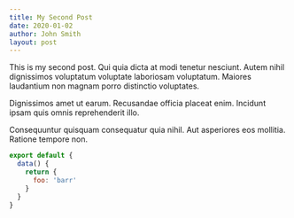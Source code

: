 ```yaml
---
title: My Second Post
date: 2020-01-02
author: John Smith
layout: post
---
```


This is my second post. Qui quia dicta at modi tenetur nesciunt. Autem nihil dignissimos voluptatum voluptate laboriosam voluptatum. Maiores laudantium non magnam porro distinctio voluptates.

Dignissimos amet ut earum. Recusandae officia placeat enim. Incidunt ipsam quis omnis reprehenderit illo.

Consequuntur quisquam consequatur quia nihil. Aut asperiores eos mollitia. Ratione tempore non.

```js
export default {
  data() {
    return {
      foo: 'barr'
    }
  }
}
```

<MyCounter />

<script>
import MyCounter from '../../components/MyCounter.vue'

export default {
  components: {
    MyCounter
  }
}

</script>


